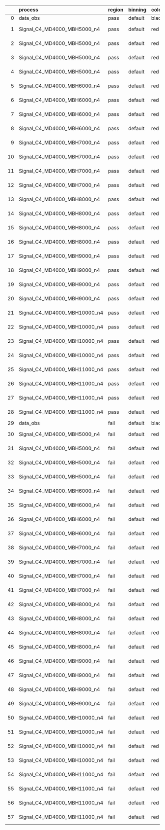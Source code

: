 |    | process                      | region   | binning   | color   | process_type   |   scale | variation   | source_filename                                                       | source_histname    | alias                        | title     |   combine_idx |     lnN |   shapes | syst_type   | direction   | variation_alias   |
|---:|:-----------------------------|:---------|:----------|:--------|:---------------|--------:|:------------|:----------------------------------------------------------------------|:-------------------|:-----------------------------|:----------|--------------:|--------:|---------:|:------------|:------------|:------------------|
|  0 | data_obs                     | pass     | default   | black   | DATA           |       1 | nominal     | ./histograms_for_2DAlphabet_v18//BH_Data.root                         | hpass              | Data                         | Data      |           nan | nan     |      nan | nan         | nan         | nan               |
|  1 | Signal_C4_MD4000_MBH5000_n4  | pass     | default   | red     | SIGNAL         |       1 | lumi        | ./histograms_for_2DAlphabet_v18//BH_Signal_C4_MD4000_MBH5000_n4.root  | hpass              | Signal_C4_MD4000_MBH5000_n4  | BH signal |           nan |   1.016 |      nan | lnN         | nan         | nan               |
|  2 | Signal_C4_MD4000_MBH5000_n4  | pass     | default   | red     | SIGNAL         |       1 | SVM         | ./histograms_for_2DAlphabet_v18//BH_Signal_C4_MD4000_MBH5000_n4.root  | hpass_SVMsyst_up   | Signal_C4_MD4000_MBH5000_n4  | BH signal |           nan | nan     |        1 | shapes      | Up          | SVMsyst           |
|  3 | Signal_C4_MD4000_MBH5000_n4  | pass     | default   | red     | SIGNAL         |       1 | SVM         | ./histograms_for_2DAlphabet_v18//BH_Signal_C4_MD4000_MBH5000_n4.root  | hpass_SVMsyst_down | Signal_C4_MD4000_MBH5000_n4  | BH signal |           nan | nan     |        1 | shapes      | Down        | SVMsyst           |
|  4 | Signal_C4_MD4000_MBH5000_n4  | pass     | default   | red     | SIGNAL         |       1 | nominal     | ./histograms_for_2DAlphabet_v18//BH_Signal_C4_MD4000_MBH5000_n4.root  | hpass              | Signal_C4_MD4000_MBH5000_n4  | BH signal |           nan | nan     |      nan | nan         | nan         | nan               |
|  5 | Signal_C4_MD4000_MBH6000_n4  | pass     | default   | red     | SIGNAL         |       1 | lumi        | ./histograms_for_2DAlphabet_v18//BH_Signal_C4_MD4000_MBH6000_n4.root  | hpass              | Signal_C4_MD4000_MBH6000_n4  | BH signal |           nan |   1.016 |      nan | lnN         | nan         | nan               |
|  6 | Signal_C4_MD4000_MBH6000_n4  | pass     | default   | red     | SIGNAL         |       1 | SVM         | ./histograms_for_2DAlphabet_v18//BH_Signal_C4_MD4000_MBH6000_n4.root  | hpass_SVMsyst_up   | Signal_C4_MD4000_MBH6000_n4  | BH signal |           nan | nan     |        1 | shapes      | Up          | SVMsyst           |
|  7 | Signal_C4_MD4000_MBH6000_n4  | pass     | default   | red     | SIGNAL         |       1 | SVM         | ./histograms_for_2DAlphabet_v18//BH_Signal_C4_MD4000_MBH6000_n4.root  | hpass_SVMsyst_down | Signal_C4_MD4000_MBH6000_n4  | BH signal |           nan | nan     |        1 | shapes      | Down        | SVMsyst           |
|  8 | Signal_C4_MD4000_MBH6000_n4  | pass     | default   | red     | SIGNAL         |       1 | nominal     | ./histograms_for_2DAlphabet_v18//BH_Signal_C4_MD4000_MBH6000_n4.root  | hpass              | Signal_C4_MD4000_MBH6000_n4  | BH signal |           nan | nan     |      nan | nan         | nan         | nan               |
|  9 | Signal_C4_MD4000_MBH7000_n4  | pass     | default   | red     | SIGNAL         |       1 | lumi        | ./histograms_for_2DAlphabet_v18//BH_Signal_C4_MD4000_MBH7000_n4.root  | hpass              | Signal_C4_MD4000_MBH7000_n4  | BH signal |           nan |   1.016 |      nan | lnN         | nan         | nan               |
| 10 | Signal_C4_MD4000_MBH7000_n4  | pass     | default   | red     | SIGNAL         |       1 | SVM         | ./histograms_for_2DAlphabet_v18//BH_Signal_C4_MD4000_MBH7000_n4.root  | hpass_SVMsyst_up   | Signal_C4_MD4000_MBH7000_n4  | BH signal |           nan | nan     |        1 | shapes      | Up          | SVMsyst           |
| 11 | Signal_C4_MD4000_MBH7000_n4  | pass     | default   | red     | SIGNAL         |       1 | SVM         | ./histograms_for_2DAlphabet_v18//BH_Signal_C4_MD4000_MBH7000_n4.root  | hpass_SVMsyst_down | Signal_C4_MD4000_MBH7000_n4  | BH signal |           nan | nan     |        1 | shapes      | Down        | SVMsyst           |
| 12 | Signal_C4_MD4000_MBH7000_n4  | pass     | default   | red     | SIGNAL         |       1 | nominal     | ./histograms_for_2DAlphabet_v18//BH_Signal_C4_MD4000_MBH7000_n4.root  | hpass              | Signal_C4_MD4000_MBH7000_n4  | BH signal |           nan | nan     |      nan | nan         | nan         | nan               |
| 13 | Signal_C4_MD4000_MBH8000_n4  | pass     | default   | red     | SIGNAL         |       1 | lumi        | ./histograms_for_2DAlphabet_v18//BH_Signal_C4_MD4000_MBH8000_n4.root  | hpass              | Signal_C4_MD4000_MBH8000_n4  | BH signal |           nan |   1.016 |      nan | lnN         | nan         | nan               |
| 14 | Signal_C4_MD4000_MBH8000_n4  | pass     | default   | red     | SIGNAL         |       1 | SVM         | ./histograms_for_2DAlphabet_v18//BH_Signal_C4_MD4000_MBH8000_n4.root  | hpass_SVMsyst_up   | Signal_C4_MD4000_MBH8000_n4  | BH signal |           nan | nan     |        1 | shapes      | Up          | SVMsyst           |
| 15 | Signal_C4_MD4000_MBH8000_n4  | pass     | default   | red     | SIGNAL         |       1 | SVM         | ./histograms_for_2DAlphabet_v18//BH_Signal_C4_MD4000_MBH8000_n4.root  | hpass_SVMsyst_down | Signal_C4_MD4000_MBH8000_n4  | BH signal |           nan | nan     |        1 | shapes      | Down        | SVMsyst           |
| 16 | Signal_C4_MD4000_MBH8000_n4  | pass     | default   | red     | SIGNAL         |       1 | nominal     | ./histograms_for_2DAlphabet_v18//BH_Signal_C4_MD4000_MBH8000_n4.root  | hpass              | Signal_C4_MD4000_MBH8000_n4  | BH signal |           nan | nan     |      nan | nan         | nan         | nan               |
| 17 | Signal_C4_MD4000_MBH9000_n4  | pass     | default   | red     | SIGNAL         |       1 | lumi        | ./histograms_for_2DAlphabet_v18//BH_Signal_C4_MD4000_MBH9000_n4.root  | hpass              | Signal_C4_MD4000_MBH9000_n4  | BH signal |           nan |   1.016 |      nan | lnN         | nan         | nan               |
| 18 | Signal_C4_MD4000_MBH9000_n4  | pass     | default   | red     | SIGNAL         |       1 | SVM         | ./histograms_for_2DAlphabet_v18//BH_Signal_C4_MD4000_MBH9000_n4.root  | hpass_SVMsyst_up   | Signal_C4_MD4000_MBH9000_n4  | BH signal |           nan | nan     |        1 | shapes      | Up          | SVMsyst           |
| 19 | Signal_C4_MD4000_MBH9000_n4  | pass     | default   | red     | SIGNAL         |       1 | SVM         | ./histograms_for_2DAlphabet_v18//BH_Signal_C4_MD4000_MBH9000_n4.root  | hpass_SVMsyst_down | Signal_C4_MD4000_MBH9000_n4  | BH signal |           nan | nan     |        1 | shapes      | Down        | SVMsyst           |
| 20 | Signal_C4_MD4000_MBH9000_n4  | pass     | default   | red     | SIGNAL         |       1 | nominal     | ./histograms_for_2DAlphabet_v18//BH_Signal_C4_MD4000_MBH9000_n4.root  | hpass              | Signal_C4_MD4000_MBH9000_n4  | BH signal |           nan | nan     |      nan | nan         | nan         | nan               |
| 21 | Signal_C4_MD4000_MBH10000_n4 | pass     | default   | red     | SIGNAL         |       1 | lumi        | ./histograms_for_2DAlphabet_v18//BH_Signal_C4_MD4000_MBH10000_n4.root | hpass              | Signal_C4_MD4000_MBH10000_n4 | BH signal |           nan |   1.016 |      nan | lnN         | nan         | nan               |
| 22 | Signal_C4_MD4000_MBH10000_n4 | pass     | default   | red     | SIGNAL         |       1 | SVM         | ./histograms_for_2DAlphabet_v18//BH_Signal_C4_MD4000_MBH10000_n4.root | hpass_SVMsyst_up   | Signal_C4_MD4000_MBH10000_n4 | BH signal |           nan | nan     |        1 | shapes      | Up          | SVMsyst           |
| 23 | Signal_C4_MD4000_MBH10000_n4 | pass     | default   | red     | SIGNAL         |       1 | SVM         | ./histograms_for_2DAlphabet_v18//BH_Signal_C4_MD4000_MBH10000_n4.root | hpass_SVMsyst_down | Signal_C4_MD4000_MBH10000_n4 | BH signal |           nan | nan     |        1 | shapes      | Down        | SVMsyst           |
| 24 | Signal_C4_MD4000_MBH10000_n4 | pass     | default   | red     | SIGNAL         |       1 | nominal     | ./histograms_for_2DAlphabet_v18//BH_Signal_C4_MD4000_MBH10000_n4.root | hpass              | Signal_C4_MD4000_MBH10000_n4 | BH signal |           nan | nan     |      nan | nan         | nan         | nan               |
| 25 | Signal_C4_MD4000_MBH11000_n4 | pass     | default   | red     | SIGNAL         |       1 | lumi        | ./histograms_for_2DAlphabet_v18//BH_Signal_C4_MD4000_MBH11000_n4.root | hpass              | Signal_C4_MD4000_MBH11000_n4 | BH signal |           nan |   1.016 |      nan | lnN         | nan         | nan               |
| 26 | Signal_C4_MD4000_MBH11000_n4 | pass     | default   | red     | SIGNAL         |       1 | SVM         | ./histograms_for_2DAlphabet_v18//BH_Signal_C4_MD4000_MBH11000_n4.root | hpass_SVMsyst_up   | Signal_C4_MD4000_MBH11000_n4 | BH signal |           nan | nan     |        1 | shapes      | Up          | SVMsyst           |
| 27 | Signal_C4_MD4000_MBH11000_n4 | pass     | default   | red     | SIGNAL         |       1 | SVM         | ./histograms_for_2DAlphabet_v18//BH_Signal_C4_MD4000_MBH11000_n4.root | hpass_SVMsyst_down | Signal_C4_MD4000_MBH11000_n4 | BH signal |           nan | nan     |        1 | shapes      | Down        | SVMsyst           |
| 28 | Signal_C4_MD4000_MBH11000_n4 | pass     | default   | red     | SIGNAL         |       1 | nominal     | ./histograms_for_2DAlphabet_v18//BH_Signal_C4_MD4000_MBH11000_n4.root | hpass              | Signal_C4_MD4000_MBH11000_n4 | BH signal |           nan | nan     |      nan | nan         | nan         | nan               |
| 29 | data_obs                     | fail     | default   | black   | DATA           |       1 | nominal     | ./histograms_for_2DAlphabet_v18//BH_Data.root                         | hfail              | Data                         | Data      |           nan | nan     |      nan | nan         | nan         | nan               |
| 30 | Signal_C4_MD4000_MBH5000_n4  | fail     | default   | red     | SIGNAL         |       1 | lumi        | ./histograms_for_2DAlphabet_v18//BH_Signal_C4_MD4000_MBH5000_n4.root  | hfail              | Signal_C4_MD4000_MBH5000_n4  | BH signal |           nan |   1.016 |      nan | lnN         | nan         | nan               |
| 31 | Signal_C4_MD4000_MBH5000_n4  | fail     | default   | red     | SIGNAL         |       1 | SVM         | ./histograms_for_2DAlphabet_v18//BH_Signal_C4_MD4000_MBH5000_n4.root  | hfail_SVMsyst_up   | Signal_C4_MD4000_MBH5000_n4  | BH signal |           nan | nan     |        1 | shapes      | Up          | SVMsyst           |
| 32 | Signal_C4_MD4000_MBH5000_n4  | fail     | default   | red     | SIGNAL         |       1 | SVM         | ./histograms_for_2DAlphabet_v18//BH_Signal_C4_MD4000_MBH5000_n4.root  | hfail_SVMsyst_down | Signal_C4_MD4000_MBH5000_n4  | BH signal |           nan | nan     |        1 | shapes      | Down        | SVMsyst           |
| 33 | Signal_C4_MD4000_MBH5000_n4  | fail     | default   | red     | SIGNAL         |       1 | nominal     | ./histograms_for_2DAlphabet_v18//BH_Signal_C4_MD4000_MBH5000_n4.root  | hfail              | Signal_C4_MD4000_MBH5000_n4  | BH signal |           nan | nan     |      nan | nan         | nan         | nan               |
| 34 | Signal_C4_MD4000_MBH6000_n4  | fail     | default   | red     | SIGNAL         |       1 | lumi        | ./histograms_for_2DAlphabet_v18//BH_Signal_C4_MD4000_MBH6000_n4.root  | hfail              | Signal_C4_MD4000_MBH6000_n4  | BH signal |           nan |   1.016 |      nan | lnN         | nan         | nan               |
| 35 | Signal_C4_MD4000_MBH6000_n4  | fail     | default   | red     | SIGNAL         |       1 | SVM         | ./histograms_for_2DAlphabet_v18//BH_Signal_C4_MD4000_MBH6000_n4.root  | hfail_SVMsyst_up   | Signal_C4_MD4000_MBH6000_n4  | BH signal |           nan | nan     |        1 | shapes      | Up          | SVMsyst           |
| 36 | Signal_C4_MD4000_MBH6000_n4  | fail     | default   | red     | SIGNAL         |       1 | SVM         | ./histograms_for_2DAlphabet_v18//BH_Signal_C4_MD4000_MBH6000_n4.root  | hfail_SVMsyst_down | Signal_C4_MD4000_MBH6000_n4  | BH signal |           nan | nan     |        1 | shapes      | Down        | SVMsyst           |
| 37 | Signal_C4_MD4000_MBH6000_n4  | fail     | default   | red     | SIGNAL         |       1 | nominal     | ./histograms_for_2DAlphabet_v18//BH_Signal_C4_MD4000_MBH6000_n4.root  | hfail              | Signal_C4_MD4000_MBH6000_n4  | BH signal |           nan | nan     |      nan | nan         | nan         | nan               |
| 38 | Signal_C4_MD4000_MBH7000_n4  | fail     | default   | red     | SIGNAL         |       1 | lumi        | ./histograms_for_2DAlphabet_v18//BH_Signal_C4_MD4000_MBH7000_n4.root  | hfail              | Signal_C4_MD4000_MBH7000_n4  | BH signal |           nan |   1.016 |      nan | lnN         | nan         | nan               |
| 39 | Signal_C4_MD4000_MBH7000_n4  | fail     | default   | red     | SIGNAL         |       1 | SVM         | ./histograms_for_2DAlphabet_v18//BH_Signal_C4_MD4000_MBH7000_n4.root  | hfail_SVMsyst_up   | Signal_C4_MD4000_MBH7000_n4  | BH signal |           nan | nan     |        1 | shapes      | Up          | SVMsyst           |
| 40 | Signal_C4_MD4000_MBH7000_n4  | fail     | default   | red     | SIGNAL         |       1 | SVM         | ./histograms_for_2DAlphabet_v18//BH_Signal_C4_MD4000_MBH7000_n4.root  | hfail_SVMsyst_down | Signal_C4_MD4000_MBH7000_n4  | BH signal |           nan | nan     |        1 | shapes      | Down        | SVMsyst           |
| 41 | Signal_C4_MD4000_MBH7000_n4  | fail     | default   | red     | SIGNAL         |       1 | nominal     | ./histograms_for_2DAlphabet_v18//BH_Signal_C4_MD4000_MBH7000_n4.root  | hfail              | Signal_C4_MD4000_MBH7000_n4  | BH signal |           nan | nan     |      nan | nan         | nan         | nan               |
| 42 | Signal_C4_MD4000_MBH8000_n4  | fail     | default   | red     | SIGNAL         |       1 | lumi        | ./histograms_for_2DAlphabet_v18//BH_Signal_C4_MD4000_MBH8000_n4.root  | hfail              | Signal_C4_MD4000_MBH8000_n4  | BH signal |           nan |   1.016 |      nan | lnN         | nan         | nan               |
| 43 | Signal_C4_MD4000_MBH8000_n4  | fail     | default   | red     | SIGNAL         |       1 | SVM         | ./histograms_for_2DAlphabet_v18//BH_Signal_C4_MD4000_MBH8000_n4.root  | hfail_SVMsyst_up   | Signal_C4_MD4000_MBH8000_n4  | BH signal |           nan | nan     |        1 | shapes      | Up          | SVMsyst           |
| 44 | Signal_C4_MD4000_MBH8000_n4  | fail     | default   | red     | SIGNAL         |       1 | SVM         | ./histograms_for_2DAlphabet_v18//BH_Signal_C4_MD4000_MBH8000_n4.root  | hfail_SVMsyst_down | Signal_C4_MD4000_MBH8000_n4  | BH signal |           nan | nan     |        1 | shapes      | Down        | SVMsyst           |
| 45 | Signal_C4_MD4000_MBH8000_n4  | fail     | default   | red     | SIGNAL         |       1 | nominal     | ./histograms_for_2DAlphabet_v18//BH_Signal_C4_MD4000_MBH8000_n4.root  | hfail              | Signal_C4_MD4000_MBH8000_n4  | BH signal |           nan | nan     |      nan | nan         | nan         | nan               |
| 46 | Signal_C4_MD4000_MBH9000_n4  | fail     | default   | red     | SIGNAL         |       1 | lumi        | ./histograms_for_2DAlphabet_v18//BH_Signal_C4_MD4000_MBH9000_n4.root  | hfail              | Signal_C4_MD4000_MBH9000_n4  | BH signal |           nan |   1.016 |      nan | lnN         | nan         | nan               |
| 47 | Signal_C4_MD4000_MBH9000_n4  | fail     | default   | red     | SIGNAL         |       1 | SVM         | ./histograms_for_2DAlphabet_v18//BH_Signal_C4_MD4000_MBH9000_n4.root  | hfail_SVMsyst_up   | Signal_C4_MD4000_MBH9000_n4  | BH signal |           nan | nan     |        1 | shapes      | Up          | SVMsyst           |
| 48 | Signal_C4_MD4000_MBH9000_n4  | fail     | default   | red     | SIGNAL         |       1 | SVM         | ./histograms_for_2DAlphabet_v18//BH_Signal_C4_MD4000_MBH9000_n4.root  | hfail_SVMsyst_down | Signal_C4_MD4000_MBH9000_n4  | BH signal |           nan | nan     |        1 | shapes      | Down        | SVMsyst           |
| 49 | Signal_C4_MD4000_MBH9000_n4  | fail     | default   | red     | SIGNAL         |       1 | nominal     | ./histograms_for_2DAlphabet_v18//BH_Signal_C4_MD4000_MBH9000_n4.root  | hfail              | Signal_C4_MD4000_MBH9000_n4  | BH signal |           nan | nan     |      nan | nan         | nan         | nan               |
| 50 | Signal_C4_MD4000_MBH10000_n4 | fail     | default   | red     | SIGNAL         |       1 | lumi        | ./histograms_for_2DAlphabet_v18//BH_Signal_C4_MD4000_MBH10000_n4.root | hfail              | Signal_C4_MD4000_MBH10000_n4 | BH signal |           nan |   1.016 |      nan | lnN         | nan         | nan               |
| 51 | Signal_C4_MD4000_MBH10000_n4 | fail     | default   | red     | SIGNAL         |       1 | SVM         | ./histograms_for_2DAlphabet_v18//BH_Signal_C4_MD4000_MBH10000_n4.root | hfail_SVMsyst_up   | Signal_C4_MD4000_MBH10000_n4 | BH signal |           nan | nan     |        1 | shapes      | Up          | SVMsyst           |
| 52 | Signal_C4_MD4000_MBH10000_n4 | fail     | default   | red     | SIGNAL         |       1 | SVM         | ./histograms_for_2DAlphabet_v18//BH_Signal_C4_MD4000_MBH10000_n4.root | hfail_SVMsyst_down | Signal_C4_MD4000_MBH10000_n4 | BH signal |           nan | nan     |        1 | shapes      | Down        | SVMsyst           |
| 53 | Signal_C4_MD4000_MBH10000_n4 | fail     | default   | red     | SIGNAL         |       1 | nominal     | ./histograms_for_2DAlphabet_v18//BH_Signal_C4_MD4000_MBH10000_n4.root | hfail              | Signal_C4_MD4000_MBH10000_n4 | BH signal |           nan | nan     |      nan | nan         | nan         | nan               |
| 54 | Signal_C4_MD4000_MBH11000_n4 | fail     | default   | red     | SIGNAL         |       1 | lumi        | ./histograms_for_2DAlphabet_v18//BH_Signal_C4_MD4000_MBH11000_n4.root | hfail              | Signal_C4_MD4000_MBH11000_n4 | BH signal |           nan |   1.016 |      nan | lnN         | nan         | nan               |
| 55 | Signal_C4_MD4000_MBH11000_n4 | fail     | default   | red     | SIGNAL         |       1 | SVM         | ./histograms_for_2DAlphabet_v18//BH_Signal_C4_MD4000_MBH11000_n4.root | hfail_SVMsyst_up   | Signal_C4_MD4000_MBH11000_n4 | BH signal |           nan | nan     |        1 | shapes      | Up          | SVMsyst           |
| 56 | Signal_C4_MD4000_MBH11000_n4 | fail     | default   | red     | SIGNAL         |       1 | SVM         | ./histograms_for_2DAlphabet_v18//BH_Signal_C4_MD4000_MBH11000_n4.root | hfail_SVMsyst_down | Signal_C4_MD4000_MBH11000_n4 | BH signal |           nan | nan     |        1 | shapes      | Down        | SVMsyst           |
| 57 | Signal_C4_MD4000_MBH11000_n4 | fail     | default   | red     | SIGNAL         |       1 | nominal     | ./histograms_for_2DAlphabet_v18//BH_Signal_C4_MD4000_MBH11000_n4.root | hfail              | Signal_C4_MD4000_MBH11000_n4 | BH signal |           nan | nan     |      nan | nan         | nan         | nan               |